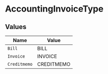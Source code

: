 # AccountingInvoiceType


## Values

| Name         | Value        |
| ------------ | ------------ |
| `Bill`       | BILL         |
| `Invoice`    | INVOICE      |
| `Creditmemo` | CREDITMEMO   |